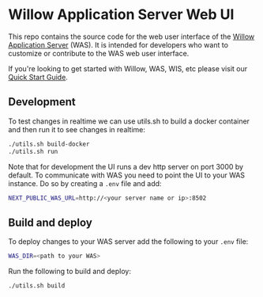 # Willow Application Server Web UI

This repo contains the source code for the web user interface of the [Willow Application Server](https://github.com/toverainc/willow-application-server) (WAS). It is intended for developers who want to customize or contribute to the WAS web user interface.

If you're looking to get started with Willow, WAS, WIS, etc please visit our [Quick Start Guide](https://heywillow.io/quick-start-guide/).

## Development

To test changes in realtime we can use utils.sh to build a docker container and then run it to see changes in realtime:

```bash
./utils.sh build-docker
./utils.sh run
```

Note that for development the UI runs a dev http server on port 3000 by default. To communicate with WAS you need to point the UI to your WAS instance. Do so by creating a `.env` file and add:

```bash
NEXT_PUBLIC_WAS_URL=http://<your server name or ip>:8502
```

## Build and deploy

To deploy changes to your WAS server add the following to your `.env` file:

```bash
WAS_DIR=<path to your WAS>
```

Run the following to build and deploy:

```bash
./utils.sh build
```
